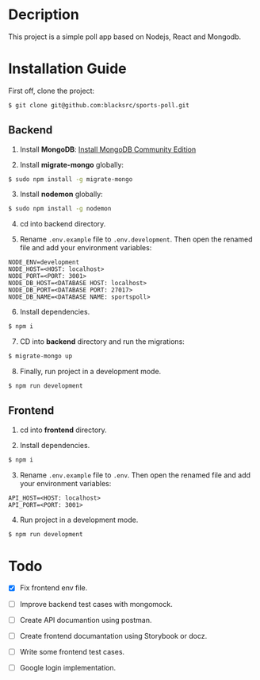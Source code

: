 # Decription

This project is a simple poll app based on Nodejs, React and Mongodb.

# Installation Guide

First off, clone the project:
```sh
$ git clone git@github.com:blacksrc/sports-poll.git
```

## Backend

1. Install **MongoDB**: [Install MongoDB Community Edition](https://docs.mongodb.com/manual/tutorial/install-mongodb-on-ubuntu/)

2. Install **migrate-mongo** globally: 
```sh
$ sudo npm install -g migrate-mongo
```

3. Install **nodemon** globally: 
```sh
$ sudo npm install -g nodemon
```

4. cd into backend directory.

5. Rename `.env.example` file to `.env.development`. Then open the renamed file and add your environment variables:

```env
NODE_ENV=development
NODE_HOST=<HOST: localhost>
NODE_PORT=<PORT: 3001>
NODE_DB_HOST=<DATABASE HOST: localhost>
NODE_DB_PORT=<DATABASE PORT: 27017>
NODE_DB_NAME=<DATABASE NAME: sportspoll>
```
6. Install dependencies.
```sh
$ npm i
```

7. CD into **backend** directory and run the migrations:
```sh
$ migrate-mongo up
```

8. Finally, run project in a development mode.
```sh
$ npm run development
```

## Frontend
1. cd into **frontend** directory.

2. Install dependencies.
```sh
$ npm i
```
3. Rename `.env.example` file to `.env`. Then open the renamed file and add your environment variables:

```env
API_HOST=<HOST: localhost>
API_PORT=<PORT: 3001>
```

4. Run project in a development mode.
```sh
$ npm run development
```
# Todo
- [X] Fix frontend env file.
- [ ] Improve backend test cases with mongomock.
- [ ] Create API documantion using postman.
- [ ] Create frontend documantation using Storybook or docz.
- [ ] Write some frontend test cases.
- [ ] Google login implementation.


